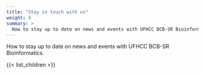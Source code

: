 ```yaml
---
title: "Stay in touch with us"
weight: 8
summary: >
  How to stay up to date on news and events with UFHCC BCB-SR Bioinformatics.
---
```


How to stay up to date on news and events with UFHCC BCB-SR Bioinformatics.

{{< list_children >}}
